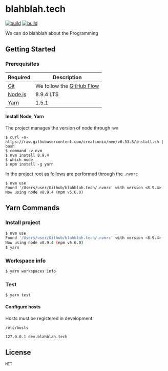 # blahblah.tech

[![build][build-status-badge]][build-status-link]
[![build][codecov-badge]][codecov-link]

We can do blahblah about the Programming 

## Getting Started

### Prerequisites

Required | Description
--|--
[Git](https://git-scm.com/) | We follow the [GitHub Flow](https://guides.github.com/introduction/flow/)
[Node.js](nodejs.org) | 8.9.4 LTS
[Yarn](https://yarnpkg.com/lang/en/) | 1.5.1

#### Install Node, Yarn

The project manages the version of node through `nvm`

```
$ curl -o- https://raw.githubusercontent.com/creationix/nvm/v0.33.8/install.sh | bash
$ command -v nvm
$ nvm install 8.9.4
$ which node
$ npm install -g yarn
```

In the project root as follows are performed through the `.nvmrc`

```
$ nvm use
Found '/Users/user/Github/blahblah.tech/.nvmrc' with version <8.9.4>
Now using node v8.9.4 (npm v5.6.0)
```

## Yarn Commands

### Install project

```bash
$ nvm use
Found '/Users/user/Github/blahblah.tech/.nvmrc' with version <8.9.4>
Now using node v8.9.4 (npm v5.6.0)
$ yarn
```

### Workspace info

```bash
$ yarn workspaces info
```

### Test

```bash
$ yarn test
```

#### Configure hosts

Hosts must be registered in development.

`/etc/hosts`
```
127.0.0.1 dev.blahblah.tech
```

## License

```
MIT
```

[build-status-badge]: https://travis-ci.org/blah-blah-tech/blahblah.tech.svg?branch=develop
[build-status-link]: https://travis-ci.org/blah-blah-tech/blahblah.tech

[codecov-badge]: https://codecov.io/gh/blah-blah-tech/blahblah.tech/branch/develop/graph/badge.svg
[codecov-link]: https://codecov.io/gh/blah-blah-tech/blahblah.tech
